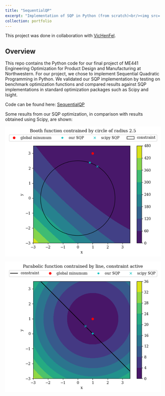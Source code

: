 ```yaml
---
title: "SequentialQP"
excerpt: "Implementation of SQP in Python (from scratch)<br/><img src='/images/sqp-booth.png'>"
collection: portfolio
---
```


This project was done in collaboration with [VicHenFel](https://github.com/VicHenFel). 

## Overview
This repo contains the Python code for our final project of ME441 Engineering Optimization for Product Design and Manufacturing at Northwestern. For our project, we chose to implement Sequential Quadratic Programming in Python. We validated our SQP implementation by testing on benchmark optimization functions and compared results against SQP implementations in standard optimization packages such as Scipy and Isight.

Code can be found here: [SequentialQP](https://github.com/larisaycl/SeqQP)

Some results from our SQP optimization, in comparison with results obtained using Scipy, are shown:

![](/images/sqp-booth.png)

![](/images/sqp-parabola.png)
